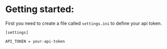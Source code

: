 # Getting started:

First you need to create a file called `settings.ini` to define your api token.

```
[settings]

API_TOKEN = your-api-token
```
